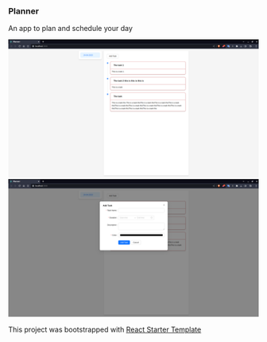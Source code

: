 ### Planner

An app to plan and schedule your day

![Planner Home Page](./public/planner.png)
![Add new Plan Todo](./public/plannerAdd.png)


This project was bootstrapped with [React Starter Template](https://github.com/m3rashid/react-starter)
